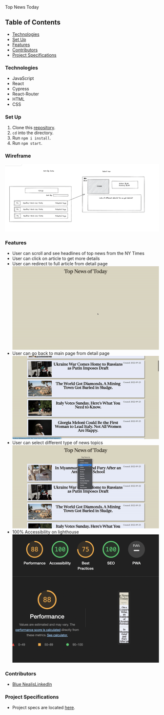 Top News Today
## Table of Contents

- [Technologies](#technologies)
- [Set Up](#set-up)
- [Features](#features)
- [Contributors](#contributors)
- [Project Specifications](#project-specifications)

### Technologies
- JavaScript
- React
- Cypress
- React-Router
- HTML
- CSS

### Set Up
1. Clone this [repository](https://github.com/BlueNealis/take-home-news).
2. `cd` into the directory.
3. Run `npm i install`.
4. Run `npm start`.

### Wireframe

![Wireframe](Wireframe.png)

### Features
- User can scroll and see headlines of top news from the NY Times
- User can click on article to get more details
- User can redirect to full article from detail page
![Redirect](Redirect.gif)
- User can go back to main page from detail page
![Back](BackToMain.gif)
- User can select different type of news topics
![Selection](ChangeSelection.gif)
- 100% Accessibility on lighthouse
![Lighthouse](Lighthouse.png)

### Contributors

- [Blue Nealis](https://github.com/BlueNealis/)[LinkedIn](https://www.linkedin.com/in/blue-nealis/)

### Project Specifications
- Project specs are located [here](https://mod4.turing.edu/projects/take_home/take_home_fe).
